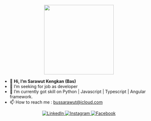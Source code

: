 <p align="center"><img src="https://media.giphy.com/media/M9gbBd9nbDrOTu1Mqx/giphy.gif" width="230"></p>

  - 👋  **Hi, I’m Sarawut Kengkan (Bas)**
  - 👀  I’m seeking for job as developer
  - 🌱  I’m currently got skill on Python | Javascript | Typescript | Angular framework.
  - 📫  How to reach me : bussarawut@icloud.com

<p align="center">
  <a href="https://www.linkedin.com/in/sarawut-kengkan-a398771a8/" target="_blank">
    <img src="https://img.shields.io/badge/linkedin-%230077B5.svg?&style=for-the-badge&logo=linkedin&logoColor=white&color=071A2C" alt="LinkedIn"/>
  </a>
  <a href="https://www.instagram.com/basbusbasbus/" target="_blank">
    <img src="https://img.shields.io/badge/instagram-%23E4405F.svg?&style=for-the-badge&logo=instagram&logoColor=white&color=071A2C" alt="Instagram"/>
  </a>
  <a href="https://www.facebook.com/newbieoffreak/" target="_blank">
    <img src="https://img.shields.io/badge/facebook-%231877F2.svg?&style=for-the-badge&logo=facebook&logoColor=white&color=071A2C" alt="Facebook"/>
  </a>
</p>

<!---
Sarawut-keng/Sarawut-keng is a ✨ special ✨ repository because its `README.md` (this file) appears on your GitHub profile.
You can click the Preview link to take a look at your changes.
--->
